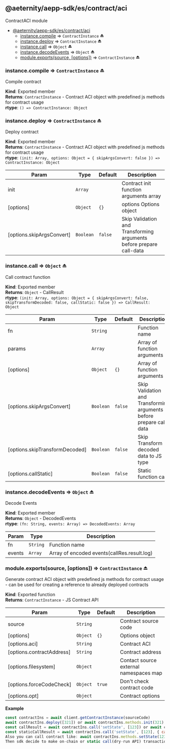 <a id="module_@aeternity/aepp-sdk/es/contract/aci"></a>

## @aeternity/aepp-sdk/es/contract/aci
ContractACI module


* [@aeternity/aepp-sdk/es/contract/aci](#module_@aeternity/aepp-sdk/es/contract/aci)
    * [instance.compile](#exp_module_@aeternity/aepp-sdk/es/contract/aci--instance.compile) ⇒ `ContractInstance` ⏏
    * [instance.deploy](#exp_module_@aeternity/aepp-sdk/es/contract/aci--instance.deploy) ⇒ `ContractInstance` ⏏
    * [instance.call](#exp_module_@aeternity/aepp-sdk/es/contract/aci--instance.call) ⇒ `Object` ⏏
    * [instance.decodeEvents](#exp_module_@aeternity/aepp-sdk/es/contract/aci--instance.decodeEvents) ⇒ `Object` ⏏
    * [module.exports(source, [options])](#exp_module_@aeternity/aepp-sdk/es/contract/aci--module.exports) ⇒ `ContractInstance` ⏏

<a id="exp_module_@aeternity/aepp-sdk/es/contract/aci--instance.compile"></a>

### instance.compile ⇒ `ContractInstance` ⏏
Compile contract

**Kind**: Exported member  
**Returns**: `ContractInstance` - Contract ACI object with predefined js methods for contract usage  
**rtype**: `() => ContractInstance: Object`
<a id="exp_module_@aeternity/aepp-sdk/es/contract/aci--instance.deploy"></a>

### instance.deploy ⇒ `ContractInstance` ⏏
Deploy contract

**Kind**: Exported member  
**Returns**: `ContractInstance` - Contract ACI object with predefined js methods for contract usage  
**rtype**: `(init: Array, options: Object = { skipArgsConvert: false }) => ContractInstance: Object`

| Param | Type | Default | Description |
| --- | --- | --- | --- |
| init | `Array` |  | Contract init function arguments array |
| [options] | `Object` | <code>{}</code> | options Options object |
| [options.skipArgsConvert] | `Boolean` | <code>false</code> | Skip Validation and Transforming arguments before prepare call-data |

<a id="exp_module_@aeternity/aepp-sdk/es/contract/aci--instance.call"></a>

### instance.call ⇒ `Object` ⏏
Call contract function

**Kind**: Exported member  
**Returns**: `Object` - CallResult  
**rtype**: `(init: Array, options: Object = { skipArgsConvert: false, skipTransformDecoded: false, callStatic: false }) => CallResult: Object`

| Param | Type | Default | Description |
| --- | --- | --- | --- |
| fn | `String` |  | Function name |
| params | `Array` |  | Array of function arguments |
| [options] | `Object` | <code>{}</code> | Array of function arguments |
| [options.skipArgsConvert] | `Boolean` | <code>false</code> | Skip Validation and Transforming arguments before prepare call-data |
| [options.skipTransformDecoded] | `Boolean` | <code>false</code> | Skip Transform decoded data to JS type |
| [options.callStatic] | `Boolean` | <code>false</code> | Static function call |

<a id="exp_module_@aeternity/aepp-sdk/es/contract/aci--instance.decodeEvents"></a>

### instance.decodeEvents ⇒ `Object` ⏏
Decode Events

**Kind**: Exported member  
**Returns**: `Object` - DecodedEvents  
**rtype**: `(fn: String, events: Array) => DecodedEvents: Array`

| Param | Type | Description |
| --- | --- | --- |
| fn | `String` | Function name |
| events | `Array` | Array of encoded events(callRes.result.log) |

<a id="exp_module_@aeternity/aepp-sdk/es/contract/aci--module.exports"></a>

### module.exports(source, [options]) ⇒ `ContractInstance` ⏏
Generate contract ACI object with predefined js methods for contract usage - can be used for creating a reference to already deployed contracts

**Kind**: Exported function  
**Returns**: `ContractInstance` - JS Contract API  

| Param | Type | Default | Description |
| --- | --- | --- | --- |
| source | `String` |  | Contract source code |
| [options] | `Object` | <code>{}</code> | Options object |
| [options.aci] | `String` |  | Contract ACI |
| [options.contractAddress] | `String` |  | Contract address |
| [options.filesystem] | `Object` |  | Contact source external namespaces map |
| [options.forceCodeCheck] | `Object` | <code>true</code> | Don't check contract code |
| [options.opt] | `Object` |  | Contract options |

**Example**  
```js
const contractIns = await client.getContractInstance(sourceCode)
await contractIns.deploy([321]) or await contractIns.methods.init(321)
const callResult = await contractIns.call('setState', [123]) or await contractIns.methods.setState.send(123, options)
const staticCallResult = await contractIns.call('setState', [123], { callStatic: true }) or await contractIns.methods.setState.get(123, options)
Also you can call contract like: await contractIns.methods.setState(123, options)
Then sdk decide to make on-chain or static call(dry-run API) transaction based on function is stateful or not
```
